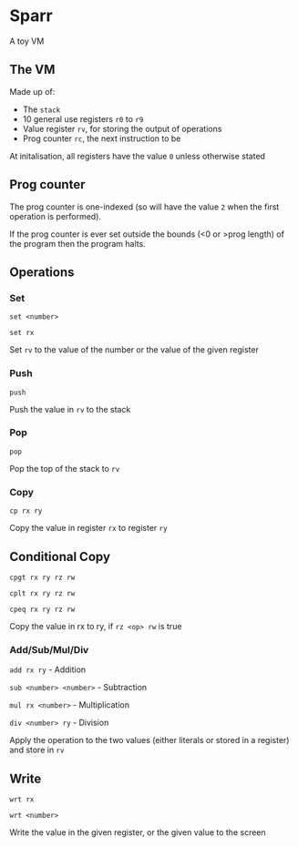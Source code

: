 # Sparr
 A toy VM

## The VM

Made up of:
- The `stack`
- 10 general use registers `r0` to `r9`
- Value register `rv`, for storing the output of operations
- Prog counter `rc`, the next instruction to be 

At initalisation, all registers have the value `0` unless otherwise stated

## Prog counter
The prog counter is one-indexed (so will have the value `2` when the first operation is performed).

If the prog counter is ever set outside the bounds (<0 or >prog length) of the program then the program halts.

## Operations

### Set

`set <number>`

`set rx`

Set `rv` to the value of the number or the value of the given register

### Push
`push`

Push the value in `rv` to the stack 

### Pop
`pop`

Pop the top of the stack to `rv`

### Copy
`cp rx ry`

Copy the value in register `rx` to register `ry`

## Conditional Copy

`cpgt rx ry rz rw`

`cplt rx ry rz rw`

`cpeq rx ry rz rw`

Copy the value in rx to ry, if `rz <op> rw` is true

### Add/Sub/Mul/Div
`add rx ry` - Addition

`sub <number> <number>` - Subtraction

`mul rx <number>` - Multiplication

`div <number> ry` - Division

Apply the operation to the two values (either literals or stored in a register) and store in `rv`

## Write

`wrt rx`

`wrt <number>`

Write the value in the given register, or the given value to the screen 